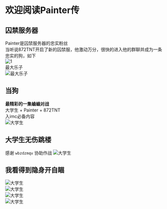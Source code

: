 # 欢迎阅读Painter传
## 囚禁服务器
Painter是囚禁服务器的忠实粉丝  
当听说872TNT开启了新的囚禁服，他激动万分，很快的进入他的群聊并成为一条忠实的狗，如下  
![1](/others/painter传/1.png)  
最大乐子  
![最大乐子](/others/painter传/2.png)  
## 当狗
**最精彩的一集蛐蛐对战**  
大学生 + Painter + 872TNT   
入imc必备内容  
![大学生](/others/painter传/3.png)  

## 大学生无伤跳楼
感谢 `wbzdzmqv` 协助作战
![大学生](/others/painter传/4.png)   

## 我看得到隐身开自瞄
![大学生](/others/painter传/5.png)  
![大学生](/others/painter传/6.png)  
![大学生](/others/painter传/7.png)  
![大学生](/others/painter传/8.png)  